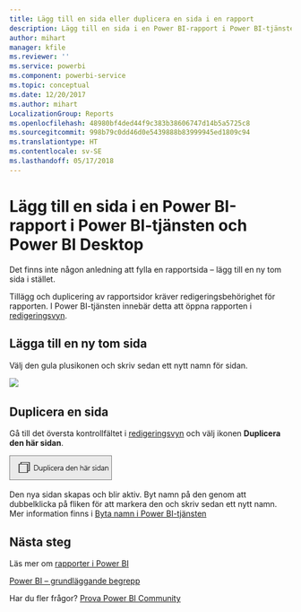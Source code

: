 ```yaml
---
title: Lägg till en sida eller duplicera en sida i en rapport
description: Lägg till en sida i en Power BI-rapport i Power BI-tjänsten och Power BI Desktop
author: mihart
manager: kfile
ms.reviewer: ''
ms.service: powerbi
ms.component: powerbi-service
ms.topic: conceptual
ms.date: 12/20/2017
ms.author: mihart
LocalizationGroup: Reports
ms.openlocfilehash: 48980bf4ded44f9c383b38606747d14b5a5725c8
ms.sourcegitcommit: 998b79c0dd46d0e5439888b83999945ed1809c94
ms.translationtype: HT
ms.contentlocale: sv-SE
ms.lasthandoff: 05/17/2018
---
```

# <a name="add-a-page-to-a-power-bi-report-in-power-bi-service-and-power-bi-desktop"></a>Lägg till en sida i en Power BI-rapport i Power BI-tjänsten och Power BI Desktop
Det finns inte någon anledning att fylla en rapportsida – lägg till en ny tom sida i stället. 

Tillägg och duplicering av rapportsidor kräver redigeringsbehörighet för rapporten. I Power BI-tjänsten innebär detta att öppna rapporten i [redigeringsvyn](service-reading-view-and-editing-view.md). 

## <a name="add-a-new-blank-page"></a>Lägga till en ny tom sida
Välj den gula plusikonen och skriv sedan ett nytt namn för sidan.  

![](media/power-bi-report-add-page/reorderpages2.gif)

## <a name="duplicate-a-page"></a>Duplicera en sida
Gå till det översta kontrollfältet i [redigeringsvyn](service-interact-with-a-report-in-editing-view.md) och välj ikonen **Duplicera den här sidan**.

![](media/power-bi-report-add-page/pbi_duplicate.png)

Den nya sidan skapas och blir aktiv. Byt namn på den genom att dubbelklicka på fliken för att markera den och skriv sedan ett nytt namn.  Mer information finns i [Byta namn i Power BI-tjänsten](service-rename.md)

## <a name="next-steps"></a>Nästa steg
Läs mer om [rapporter i Power BI](service-reports.md)

[Power BI – grundläggande begrepp](service-basic-concepts.md)

Har du fler frågor? [Prova Power BI Community](http://community.powerbi.com/)

